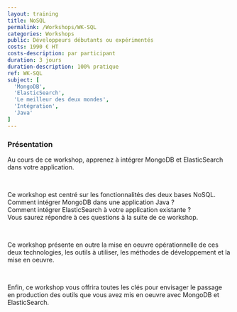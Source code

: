 ```yaml
---
layout: training
title: NoSQL
permalink: /Workshops/WK-SQL
categories: Workshops
public: Développeurs débutants ou expérimentés
costs: 1990 € HT
costs-description: par participant
duration: 3 jours
duration-description: 100% pratique
ref: WK-SQL
subject: [
  'MongoDB',
  'ElasticSearch',
  'Le meilleur des deux mondes',
  'Intégration',
  'Java'
]
---
```


### Présentation

Au cours de ce workshop, apprenez à intégrer MongoDB et ElasticSearch dans votre application.

<br/>

Ce workshop est centré sur les fonctionnalités des deux bases NoSQL.  
Comment intégrer MongoDB dans une application Java ?  
Comment intégrer ElasticSearch à votre application existante ?  
Vous saurez répondre à ces questions à la suite de ce workshop.  

<br/>

Ce workshop présente en outre la mise en oeuvre opérationnelle de ces deux technologies, les outils à utiliser, les méthodes de développement et la mise en oeuvre.

<br/>

Enfin, ce workshop vous offrira toutes les clés pour envisager le passage en production des outils que vous avez mis en oeuvre avec MongoDB et ElasticSearch.
